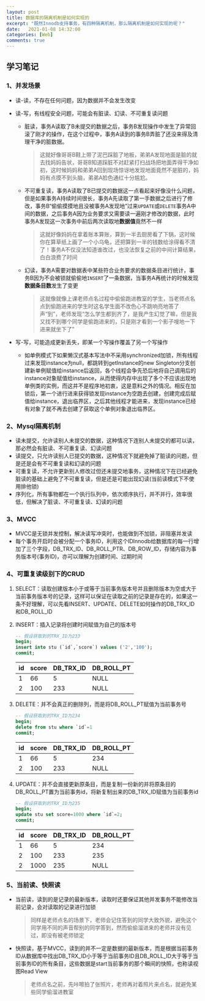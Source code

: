 ```yaml
---
layout: post
title: 数据库的隔离机制是如何实现的
excerpt: "既然Innodb支持事务，有四种隔离机制，那么隔离机制是如何实现的呢？"
date:   2021-01-08 14:32:00
categories: [Web]
comments: true
---
```


## 学习笔记

### 1、并发场景

* 读-读，不存在任何问题，因为数据并不会发生改变

* 读-写，有线程安全问题，可能会有脏读、幻读、不可重复读问题

  * 脏读，事务A读取了B未提交的数据之后，事务B发现操作中发生了异常回滚了刚才的操作，在这个过程中，事务A读到的事务B弄脏了还没来得及清理干净的脏数据。

    > 这就好像哥哥B鞋上带了泥巴踩脏了地板，弟弟A发现地面是脏的就去找妈妈告状，哥哥B知道踩脏不对赶紧打扫战场把地面弄得干净如初，这时候妈妈和弟弟A回到现场惊讶地发现地面竟然不是脏的，妈妈有点摸不到头脑，弟弟A脸色通红十分尴尬。

  * 不可重复读，事务A读取了B已提交的数据这一点看起来好像没什么问题，但是如果事务A持续时间很长，事务A先读取了第一手数据之后进行了修改，事务B“偷偷摸摸地且没被事务A发现地”过来`UPDATE`或`DELETE`事务A中间的数据，之后事务A因为业务要求又需要读一遍刚才修改的数据，此时事务A发现这一次事务中前后两次读取地**数据值**竟然不一样

    > 这就好像妈妈在拿着账本算账，算到一半去厨房看了下锅，这时候你在算草纸上画了一个小乌龟，还把算到一半的钱数给涂得看不清了！事务A不仅没法知道谁改过，也没法恢复之前的中间计算结果，白白浪费了时间

  * 幻读，事务A需要对数据表中某些符合业务要求的数据条目进行统计，事务B因为不会被锁就偷偷地`INSERT`了一条数据，当事务A再统计的时候发现**数据条目数**发生了变更

    > 这就像就像上课老师点名过程中偷偷跑进教室的学生，当老师点名点到偷跑进来的学生时这名学生面不改色心不跳响亮地答了声“到”，老师发现“怎么学生都到齐了，是我产生幻觉了嘛，但是我又找不到哪个同学是偷跑进来的，只是刚才看到一个影子嗖地一下进来就坐下了”

* 写-写，可能造成更新丢失，即某一个写操作覆盖了另一个写操作

  * 如单例模式下如果懒汉式基本写法中不采用synchronized加锁，所有线程过来发现instance为null，都跳转到getInstance的new Singleton分支创建新单例赋值给instance后返回，各个线程会争先恐后地将自己调用后的instance对象赋值给instance，从而使得内存中出现了多个不应该出现地单例类的实例，而这并不是程序地初衷，这是意料之外的情况。相反在加锁后，第一个进行进来获得锁发现instance为空跑去创建，创建完成后赋值给instance，退出临界区，之后其他线程才能进来，发现instance已经有对象了就不再去创建了获取这个单例对象退出临界区。

### 2、Mysql隔离机制

* 读未提交，允许读别人未提交的数据，这种情况下连别人未提交的都可以读，那必然会有脏读、不可重复读、幻读问题
* 读提交，只允许读别人已提交的数据，这种情况下就避免掉了脏读的问题，但是还是会有不可重复读和幻读的问题
* 可重复读，不允许更新别人修改过但还未提交地事务，这种情况下在已经避免脏读的基础上避免了不可重复读，但是还是可能出现幻读(当前读模式下不使用排他锁)
* 序列化，所有事物都在一个执行队列中，依次顺序执行，并不并行，效率很低，但解决了脏读、不可重复读、幻读的问题

### 3、MVCC

* MVCC是无锁并发控制，解决读写冲突时，也能做到不加锁，非阻塞并发读
* 每个事务开启时会被分配一个事务ID，利用这个IDInnodb给数据库的每一行增加了三个字段，DB_TRX_ID、DB_ROLL_PTR、DB_ROW_ID，存储内容为事务版本号(事务ID)，亦可以理解为创建时间、过期时间

### 4、可重复读级别下的CRUD

1. SELECT：读取创建版本小于或等于当前事务版本号并且删除版本为空或大于当前事务版本号的记录，这样可以保证在读取之前的记录是存在的，如果这一条不好理解，可以先看INSERT、UPDATE、DELETE如何操作的DB_TRX_ID和DB_ROLL_ID

2. INSERT：插入记录将创建时间赋值为自己的版本号

   ```sql
   -- 假设获取到的TRX_ID为233
   begin;
   insert into stu (`id`,`score`) values ('2','100');
   commit;
   ```

   | id   | score | DB_TRX_ID | DB_ROLL_PT |
   | :--- | ----- | --------- | ---------- |
   | 1    | 66    | 5         | NULL       |
   | 2    | 100   | 233       | NULL       |

3. DELETE：并不会真正的删除列，而是将DB_ROLL_PT赋值为当前事务号

   ```sql
   -- 假设获取到的TRX_ID为234
   begin;
   delete from stu where `id`=1
   commit;
   ```

   | id   | score | DB_TRX_ID | DB_ROLL_PT |
   | :--- | ----- | --------- | ---------- |
   | 1    | 66    | 5         | 234        |
   | 2    | 100   | 233       | NULL       |

4. UPDATE：并不会直接更新原条目，而是复制一份新的并将原条目的DB_ROLL_PT置为当前事务id，将新复制出来的DB_TRX_ID赋值为当前事务id

   ```sql
   -- 假设获取到的TRX_ID为235
   begin;
   update stu set score=1000 where `id`=2;
   commit;
   ```

   | id   | score | DB_TRX_ID | DB_ROLL_PT |
   | :--- | ----- | --------- | ---------- |
   | 1    | 66    | 5         | 234        |
   | 2    | 100   | 233       | 235        |
   | 2    | 1000  | 235       | NULL       |

### 5、当前读、快照读

* 当前读，读到的是记录的最新版本，读取时还要保证其他并发事务不能修改当前记录，会对读取的记录进行加锁

  > 同样是老师点名的场景下，老师会记住答到的同学大致外貌，避免这个同学用不同的声音帮别的同学答到，然而偷偷溜进来的老师并没有见过，即没有被老师锁定

* 快照读，基于MVCC，读到的并不一定是数据的最新版本，而是根据当前事务ID从数据库中找出DB_TRX_ID小于等于当前事务ID且DB_ROLL_ID大于等于当前事务ID的所有条目，这些数据是start当前事务的那个瞬间的快照，也称读视图Read View

  > 老师点名之前，先咔嚓拍了张照片，老师再对着照片来点名，就避免某些同学偷溜进教室